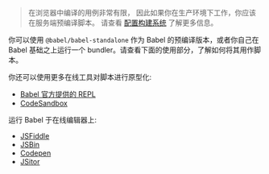 <blockquote class="babel-callout babel-callout-warning">
  <p>
    在浏览器中编译的用例非常有限，
    因此如果你在生产环境下工作，你应该在服务端预编译脚本。
    请查看 <a href="/docs/setup/#build-systems">配置构建系统</a>
    了解更多信息。
  </p>
</blockquote>

你可以使用 `@babel/babel-standalone` 作为 Babel 的预编译版本，或者你自己在 Babel 基础之上运行一个 bundler。请查看下面的使用部分，了解如何将其用作脚本。

你还可以使用更多在线工具对脚本进行原型化:

- [Babel 官方提供的 REPL](https://babel.docschina.org/repl)
- [CodeSandbox](https://codesandbox.io/s/babel-repl-custom-plugin-7s08o?file=/src/index.js)

运行 Babel 于在线编辑器上:

- [JSFiddle](https://jsfiddle.net/fh5whLfd/)
- [JSBin](http://jsbin.com/rokimopuse/edit?html,js,console,output)
- [Codepen](http://codepen.io/anon/pen/dOGgeO)
- [JSitor](https://jsitor.com/P1Br0ZbSF)
